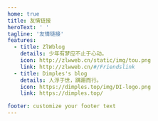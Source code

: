 ```yaml
---
home: true
title: 友情链接
heroText: ' '
tagline: '友情链接'
features:
  - title: ZlWblog
    details: 少年有梦应不止于心动。
    icon: http://zlwweb.cn/static/img/tou.png
    link: http://zlwweb.cn/#/Friendslink
  - title: Dimples's blog
    details: 人浮于世，蹒跚而行。
    icon: https://dimples.top/img/DI-logo.png
    link: https://dimples.top/

footer: customize your footer text
---
```

